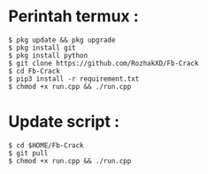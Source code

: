 # Perintah termux :
    $ pkg update && pkg upgrade
    $ pkg install git
    $ pkg install python
    $ git clone https://github.com/RozhakXD/Fb-Crack
    $ cd Fb-Crack
    $ pip3 install -r requirement.txt
    $ chmod +x run.cpp && ./run.cpp
# Update script :
    $ cd $HOME/Fb-Crack
    $ git pull
    $ chmod +x run.cpp && ./run.cpp
